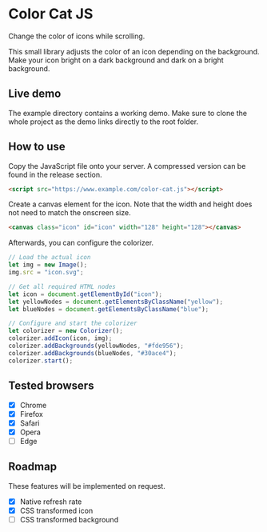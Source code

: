 # Color Cat JS
Change the color of icons while scrolling.

This small library adjusts the color of an icon depending on the background.
Make your icon bright on a dark background and dark on a bright background.

## Live demo
The example directory contains a working demo.
Make sure to clone the whole project as the demo links directly to the root folder.

## How to use
Copy the JavaScript file onto your server.
A compressed version can be found in the release section.
```html
<script src="https://www.example.com/color-cat.js"></script>
```

Create a canvas element for the icon.
Note that the width and height does not need to match the onscreen size.
```html
<canvas class="icon" id="icon" width="128" height="128"></canvas>
```

Afterwards, you can configure the colorizer.
```javascript
// Load the actual icon
let img = new Image();
img.src = "icon.svg";

// Get all required HTML nodes
let icon = document.getElementById("icon");
let yellowNodes = document.getElementsByClassName("yellow");
let blueNodes = document.getElementsByClassName("blue");

// Configure and start the colorizer
let colorizer = new Colorizer();
colorizer.addIcon(icon, img);
colorizer.addBackgrounds(yellowNodes, "#fde956");
colorizer.addBackgrounds(blueNodes, "#30ace4");
colorizer.start();
```


## Tested browsers
- [x] Chrome
- [x] Firefox
- [x] Safari
- [x] Opera
- [ ] Edge

## Roadmap
These features will be implemented on request.
- [x] Native refresh rate
- [x] CSS transformed icon
- [ ] CSS transformed background
